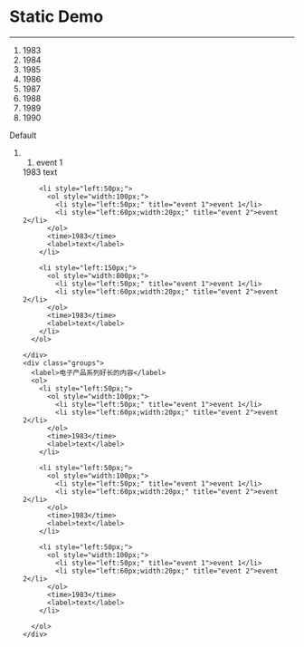 
# Static Demo

----

<link rel="stylesheet" href="../index.css" type="text/css" media="screen" charset="utf-8">
<div id="demo" class="markline">
  <div class="dates">
    <ol>
      <li>1983</li>
      <li>1984</li>
      <li>1985</li>
      <li>1986</li>
      <li>1987</li>
      <li>1988</li>
      <li>1989</li>
      <li>1990</li>
    </ol>
  </div>
  <div class="events" id="events">
    <div class="groups">
      <label>Default</label>
      <ol>
        <li style="left:30px;">
          <ol style="width:50px;">
            <li style="left:20px;" title="event 1">event 1</li>
          </ol>
          <time>1983</time>
          <label>text</label>
        </li>

        <li style="left:50px;">
          <ol style="width:100px;">
            <li style="left:50px;" title="event 1">event 1</li>
            <li style="left:60px;width:20px;" title="event 2">event 2</li>
          </ol>
          <time>1983</time>
          <label>text</label>
        </li>

        <li style="left:150px;">
          <ol style="width:800px;">
            <li style="left:50px;" title="event 1">event 1</li>
            <li style="left:60px;width:20px;" title="event 2">event 2</li>
          </ol>
          <time>1983</time>
          <label>text</label>
        </li>
      </ol>

    </div>
    <div class="groups">
      <label>电子产品系列好长的内容</label>
      <ol>
        <li style="left:50px;">
          <ol style="width:100px;">
            <li style="left:50px;" title="event 1">event 1</li>
            <li style="left:60px;width:20px;" title="event 2">event 2</li>
          </ol>
          <time>1983</time>
          <label>text</label>
        </li>

        <li style="left:50px;">
          <ol style="width:100px;">
            <li style="left:50px;" title="event 1">event 1</li>
            <li style="left:60px;width:20px;" title="event 2">event 2</li>
          </ol>
          <time>1983</time>
          <label>text</label>
        </li>

        <li style="left:50px;">
          <ol style="width:100px;">
            <li style="left:50px;" title="event 1">event 1</li>
            <li style="left:60px;width:20px;" title="event 2">event 2</li>
          </ol>
          <time>1983</time>
          <label>text</label>
        </li>

      </ol>
    </div>
  </div>
</div>

<script>
var markline = document.querySelector(".markline");
var dates = document.querySelector(".dates");
document.getElementById("events").onscroll = function(evt){
  dates.style.top = document.body.scrollTop + "px";
}
</script>
